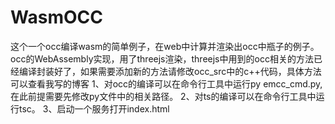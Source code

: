 # WasmOCC
这个一个occ编译wasm的简单例子，在web中计算并渲染出occ中瓶子的例子。
occ的WebAssembly实现，用了threejs渲染，threejs中用到的occ相关的方法已经编译封装好了，如果需要添加新的方法请修改occ_src中的c++代码，具体方法可以查看我写的博客
1、对occ的编译可以在命令行工具中运行py emcc_cmd.py,在此前提需要先修改py文件中的相关路径。
2、对ts的编译可以在命令行工具中运行tsc。
3、启动一个服务打开index.html

